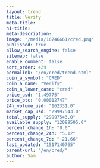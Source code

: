 ```yaml
---
layout: trend
title: Verify
meta-title: 
h1-title: 
meta-description: 
image: "/media/16746661/cred.png"
published: true
allow_search_engine: false
sitemap: false
enable_comment: false
sort_order: 429
permalink: "/en/cred/trend.html"
coin_a_symbol: "CRED"
coin_a_name: "Verify"
coin_a_lower_case: "cred"
price_usd: "1.49775"
price_btc: "0.00012747"
24h_volume_usd: "162331.0"
market_cap_usd: "29997543.0"
total_supply: "29997543.0"
available_supply: "12089505.0"
percent_change_1h: "0.0"
percent_change_24h: "5.12"
percent_change_7d: "-21.66"
last_updated: "1517140765"
parent-url: "/en/cred/"
author: Sam
---
```


